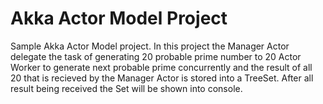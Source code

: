 # Akka Actor Model Project
Sample Akka Actor Model project. 
In this project the Manager Actor delegate the task of generating 20 probable prime number to 20 Actor Worker to generate next probable prime concurrently and the result of all 20 that is recieved by the Manager Actor is stored into a TreeSet. After all result being received the Set will be shown into console.

